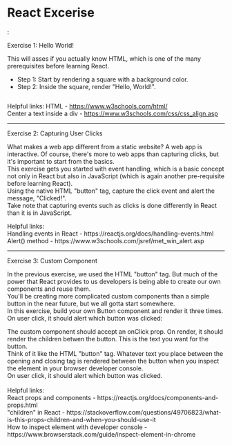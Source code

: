 <h1> <b>React Excerise</b> </h1>:

Exercise 1: Hello World!

This will asses if you actually know HTML, which is one of the many prerequisites before learning React. 
<br>
- Step 1: Start by rendering a square with a background color. 
- Step 2: Inside the square, render "Hello, World!".

<img src="https://refactor-platform-store.objectstore.e2enetworks.net/41e2ae7b-86df-448e-9079-3533dd58f28a_0%202.jpg" alt="" id="personal_image">

Helpful links:
HTML - https://www.w3schools.com/html/
<br>
Center a text inside a div - https://www.w3schools.com/css/css_align.asp
 
---------------------------------------------------------------------------------------------------


Exercise 2: Capturing User Clicks

What makes a web app different from a static website? A web app is interactive. Of course, there's more to web apps than capturing clicks, but it's important to start from the basics.
<br>
This exercise gets you started with event handling, which is a basic concept not only in React but also in JavaScript (which is again another pre-requisite before learning React).
<br>
Using the native HTML "button" tag, capture the click event and alert the message, "Clicked!".
<br>
Take note that capturing events such as clicks is done differently in React than it is in JavaScript.
 
<img src="https://refactor-platform-store.objectstore.e2enetworks.net/14c82270-3101-48cd-9d24-414aa6959f66_1.jpg" alt="" id="personal_image">
<br>
Helpful links:
<br>
Handling events in React - https://reactjs.org/docs/handling-events.html
<br>
Alert() method - https://www.w3schools.com/jsref/met_win_alert.asp

--------------------------------------------------------------------------------------------------


Exercise 3: Custom Component

In the previous exercise, we used the HTML "button" tag. But much of the power that React provides to us developers is being able to create our own components and reuse them.
<br>
You'll be creating more complicated custom components than a simple button in the near future, but we all gotta start somewhere.
<br>
In this exercise, build your own Button component and render it three times. On user click, it should alert which button was clicked:

<img src = "https://refactor-platform-store.objectstore.e2enetworks.net/408e0d84-fe00-4524-bad6-c568da692a3d_2.jpg" alt="" id="personal_image">

<br>
The custom component should accept an onClick prop. On render, it should render the children betwen the button. This is the text you want for the button.
<br>
Think of it like the HTML "button" tag. Whatever text you place between the opening and closing tag is rendered between the button when you inspect the element in your browser developer console.
<br>
On user click, it should alert which button was clicked.
<br>
<br>
Helpful links:
<br>
React props and components - https://reactjs.org/docs/components-and-props.html
<br>
"children" in React - https://stackoverflow.com/questions/49706823/what-is-this-props-children-and-when-you-should-use-it
<br>
How to inspect element with developer console - https://www.browserstack.com/guide/inspect-element-in-chrome

